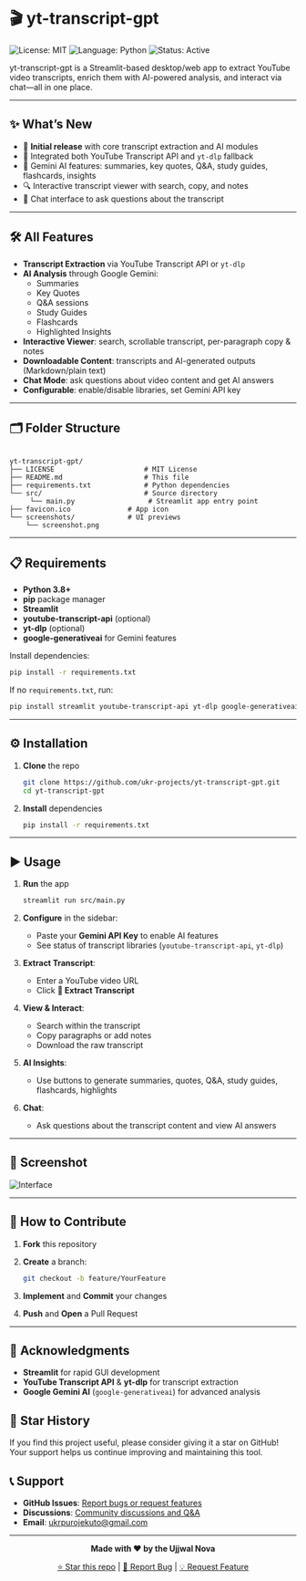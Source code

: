 # 🎬 yt-transcript-gpt

![License: MIT](https://img.shields.io/badge/License-MIT-green) ![Language: Python](https://img.shields.io/badge/Language-Python-blue) ![Status: Active](https://img.shields.io/badge/Status-Active-brightgreen)

yt-transcript-gpt is a Streamlit-based desktop/web app to extract YouTube video transcripts, enrich them with AI-powered analysis, and interact via chat—all in one place.

---

## ✨ What’s New

- 🎉 **Initial release** with core transcript extraction and AI modules  
- 🚀 Integrated both YouTube Transcript API and `yt-dlp` fallback  
- 🤖 Gemini AI features: summaries, key quotes, Q&A, study guides, flashcards, insights  
- 🔍 Interactive transcript viewer with search, copy, and notes  
- 💬 Chat interface to ask questions about the transcript  

---

## 🛠️ All Features

- **Transcript Extraction** via YouTube Transcript API or `yt-dlp`  
- **AI Analysis** through Google Gemini:  
  - Summaries  
  - Key Quotes  
  - Q&A sessions  
  - Study Guides  
  - Flashcards  
  - Highlighted Insights  
- **Interactive Viewer**: search, scrollable transcript, per-paragraph copy & notes  
- **Downloadable Content**: transcripts and AI-generated outputs (Markdown/plain text)  
- **Chat Mode**: ask questions about video content and get AI answers  
- **Configurable**: enable/disable libraries, set Gemini API key  

---

## 🗂️ Folder Structure

```

yt-transcript-gpt/
├── LICENSE                      # MIT License
├── README.md                    # This file
├── requirements.txt             # Python dependencies
└── src/                         # Source directory
     └── main.py                  # Streamlit app entry point
├── favicon.ico              # App icon
└── screenshots/             # UI previews
    └── screenshot.png

````

---

## 📋 Requirements

- **Python 3.8+**  
- **pip** package manager  
- **Streamlit**  
- **youtube-transcript-api** (optional)  
- **yt-dlp** (optional)  
- **google-generativeai** for Gemini features  

Install dependencies:

```bash
pip install -r requirements.txt
````

If no `requirements.txt`, run:

```bash
pip install streamlit youtube-transcript-api yt-dlp google-generativeai
```

---

## ⚙️ Installation

1. **Clone** the repo

   ```bash
   git clone https://github.com/ukr-projects/yt-transcript-gpt.git
   cd yt-transcript-gpt
   ```
2. **Install** dependencies

   ```bash
   pip install -r requirements.txt
   ```

---

## ▶️ Usage

1. **Run** the app

   ```bash
   streamlit run src/main.py
   ```
2. **Configure** in the sidebar:

   * Paste your **Gemini API Key** to enable AI features
   * See status of transcript libraries (`youtube-transcript-api`, `yt-dlp`)
3. **Extract Transcript**:

   * Enter a YouTube video URL
   * Click **🚀 Extract Transcript**
4. **View & Interact**:

   * Search within the transcript
   * Copy paragraphs or add notes
   * Download the raw transcript
5. **AI Insights**:

   * Use buttons to generate summaries, quotes, Q\&A, study guides, flashcards, highlights
6. **Chat**:

   * Ask questions about the transcript content and view AI answers

---

## 📸 Screenshot

![Interface](screenshots/screenshot.png)

---

## 🤝 How to Contribute

1. **Fork** this repository
2. **Create** a branch:

   ```bash
   git checkout -b feature/YourFeature
   ```
3. **Implement** and **Commit** your changes
4. **Push** and **Open** a Pull Request

---

## 🙏 Acknowledgments

* **Streamlit** for rapid GUI development
* **YouTube Transcript API** & **yt-dlp** for transcript extraction
* **Google Gemini AI** (`google-generativeai`) for advanced analysis

## 🌟 Star History

If you find this project useful, please consider giving it a star on GitHub! Your support helps us continue improving and maintaining this tool.

## 📞 Support

- **GitHub Issues**: [Report bugs or request features](https://github.com/ukr-projects/yt-transcript-gpt/issues)
- **Discussions**: [Community discussions and Q&A](https://github.com/ukr-projects/yt-transcript-gpt/discussions)
- **Email**: ukrpurojekuto@gmail.com

---

<div align="center">

**Made with ❤️ by the Ujjwal Nova**

[⭐ Star this repo](https://github.com/ukr-projects/yt-transcript-gpt) | [🐛 Report Bug](https://github.com/ukr-projects/yt-transcript-gpt/issues) | [💡 Request Feature](https://github.com/ukr-projects/yt-transcript-gpt/issues)

</div>
